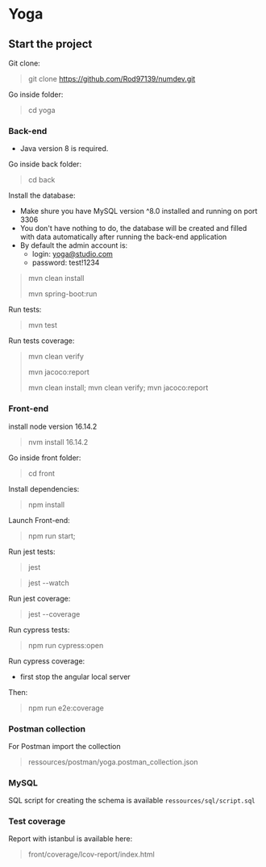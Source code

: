 # Yoga

## Start the project

Git clone:

> git clone https://github.com/Rod97139/numdev.git

Go inside folder:

> cd yoga


### Back-end

- Java version 8 is required.

Go inside back folder:

> cd back

Install the database:

- Make shure you have MySQL version ^8.0 installed and running on port 3306
- You don't have nothing to do, the database will be created and filled with data automatically after running the back-end application
- By default the admin account is:
  - login: yoga@studio.com
  - password: test!1234

> mvn clean install
> 
> mvn spring-boot:run

Run tests:

> mvn test

Run tests coverage:

> mvn clean verify
> 
> mvn jacoco:report
> 
> mvn clean install; mvn clean verify; mvn jacoco:report

### Front-end

install node version 16.14.2

> nvm install 16.14.2

Go inside front folder:

> cd front

Install dependencies:

> npm install

Launch Front-end:

> npm run start;

Run jest tests:

> jest

> jest --watch

Run jest coverage:

> jest --coverage

Run cypress tests:

> npm run cypress:open

Run cypress coverage:

- first stop the angular local server

Then:

> npm run e2e:coverage


### Postman collection

For Postman import the collection

> ressources/postman/yoga.postman_collection.json

### MySQL

SQL script for creating the schema is available `ressources/sql/script.sql`

### Test coverage

Report with istanbul is available here:

> front/coverage/lcov-report/index.html
